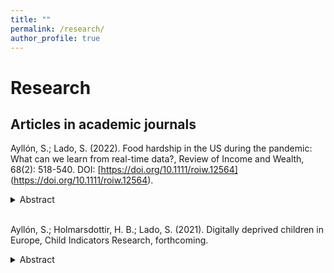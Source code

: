 ```yaml
---
title: ""
permalink: /research/
author_profile: true
---
```

Research
======

## Articles in academic journals

Ayllón, S.; Lado, S. (2022). Food hardship in the US during the pandemic: What can we learn from real-time data?, Review of Income and Wealth, 68(2): 518-540. DOI: [https://doi.org/10.1111/roiw.12564] (https://doi.org/10.1111/roiw.12564).
<details>
<summary>Abstract</summary>
We study the potential effect of the declaration of the state of emergency, the beginning and end of the stay-at-home orders, and the one-off Economic Impact Payments on food hardship in the US during the first wave of the coronavirus pandemic. We use daily data from Google Trends for the search term “foodbank” and document the development of a hunger crisis, as indicated by the number of individuals who need to locate a food pantry through the internet. The demand for charitable food handouts begins to decrease once families start receiving the stimulus payments, but the biggest fall comes when economic activity resumes after the lifting of the lockdown orders. Our estimates indicate that the increased need for emergency help among vulnerable families lasted for at least 10 weeks during the first wave of the pandemic, and we argue that real-time data can be useful in predicting such urgency.
</details>
<br>

Ayllón, S.; Holmarsdottir, H. B.; Lado, S. (2021). Digitally deprived children in Europe, Child Indicators Research, forthcoming.
<details>
<summary>Abstract</summary>
The COVID-19 pandemic has completely changed the need for internet connectivity and technologicaldevices across the population, but especially among school-aged children. For alarge proportion of pupils,access to a connected computer nowadays makes the difference between being able to keep up with theireducational development and falling badly behind. This paper provides a detailed account of the digitallydeprived children inEurope, according to the latest available wave of the European Union–Statistics onIncome and Living Conditions (EU-SILC). We find that 5.4% of school-aged children in Europe aredigitally deprived and that differences are large across countries. Children that cohabit with low-educatedparents, in poverty or in severe material deprivation are those most affected.

## Book chapters

Ayllón, S.; Brugarolas, P.; Lado, S. (2023). ICT use and children’s self-reported life satisfaction in Understanding the everyday digital lives of children and young people, ed. H. B. Holmarsdottir, I. Seland, C. Hyggen, M. Roth. Palgrave Macmillan, forthcoming.

Ayllón, S.; Lado, S.; Symeonaki, M. (2023). Digitally disengaged and digitally unconfident children in Europe in Understanding the everyday digital lives of children and young people, ed. H. B. Holmarsdottir, I. Seland, C. Hyggen, M. Roth. Palgrave Macmillan, forthcoming.

## Reports

## Working papers

## Other publications
